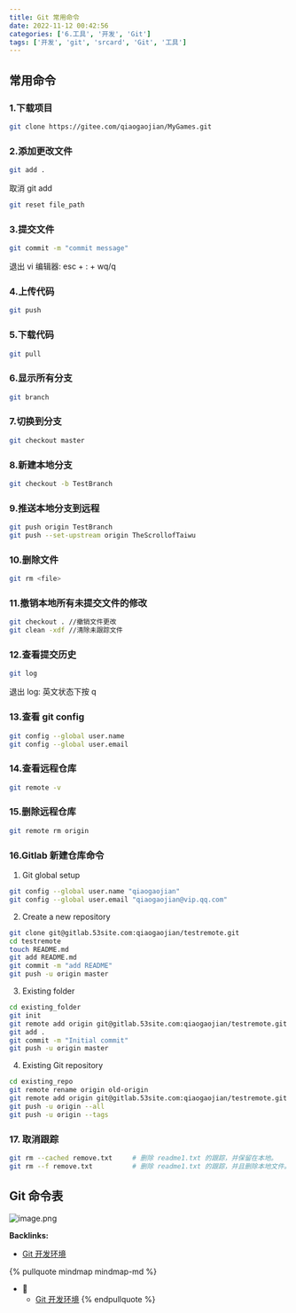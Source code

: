 ```yaml
---
title: Git 常用命令
date: 2022-11-12 00:42:56
categories: ['6.工具', '开发', 'Git']
tags: ['开发', 'git', 'srcard', 'Git', '工具']
---
```

  
  
## 常用命令

  
  
### 1.下载项目

```sh
git clone https://gitee.com/qiaogaojian/MyGames.git
```
  
  
### 2.添加更改文件

  
```sh
git add .
```
取消 git add
```sh
git reset file_path
```
<!--SR:!2025-08-02,395,250-->
  
  
### 3.提交文件

```sh
git commit -m "commit message"
```

退出 vi 编辑器: esc + : + wq/q
  
  
### 4.上传代码

```sh
git push
```
  
  
### 5.下载代码

```sh
git pull
```
  
  
### 6.显示所有分支

```sh
git branch
```
  
  
### 7.切换到分支

```sh
git checkout master
```
  
  
### 8.新建本地分支

```sh
git checkout -b TestBranch
```
  
  
### 9.推送本地分支到远程

```sh
git push origin TestBranch
git push --set-upstream origin TheScrollofTaiwu
```
  
  
### 10.删除文件

```sh
git rm <file>
```
  
  
### 11.撤销本地所有未提交文件的修改

```sh
git checkout . //撤销文件更改
git clean -xdf //清除未跟踪文件
```
  
  
### 12.查看提交历史

```sh
git log
```

退出 log: 英文状态下按 q
  
  
### 13.查看 git config

```sh
git config --global user.name
git config --global user.email
```
  
  
### 14.查看远程仓库

```sh
git remote -v
```
  
  
### 15.删除远程仓库

```sh
git remote rm origin
```
  
  
### 16.Gitlab 新建仓库命令

1. Git global setup

```sh
git config --global user.name "qiaogaojian"
git config --global user.email "qiaogaojian@vip.qq.com"
```

2. Create a new repository

```sh
git clone git@gitlab.53site.com:qiaogaojian/testremote.git
cd testremote
touch README.md
git add README.md
git commit -m "add README"
git push -u origin master
```

3. Existing folder

```sh
cd existing_folder
git init
git remote add origin git@gitlab.53site.com:qiaogaojian/testremote.git
git add .
git commit -m "Initial commit"
git push -u origin master
```

4. Existing Git repository

```sh
cd existing_repo
git remote rename origin old-origin
git remote add origin git@gitlab.53site.com:qiaogaojian/testremote.git
git push -u origin --all
git push -u origin --tags
```
  
  
### 17. 取消跟踪

```sh
git rm --cached remove.txt     # 删除 readme1.txt 的跟踪，并保留在本地。
git rm --f remove.txt          # 删除 readme1.txt 的跟踪，并且删除本地文件。
```
  
  
## Git 命令表

![image.png](https://upload-images.jianshu.io/upload_images/3947109-efdd076117d53040.png?imageMogr2/auto-orient/strip%7CimageView2/2/w/1240)


**Backlinks:**

- [Git 开发环境](../398c907730d3d916e72688bf34e18ad17c4edeff)

{% pullquote mindmap mindmap-md %}
- 🔵
  - [Git 开发环境](../398c907730d3d916e72688bf34e18ad17c4edeff)
{% endpullquote %}